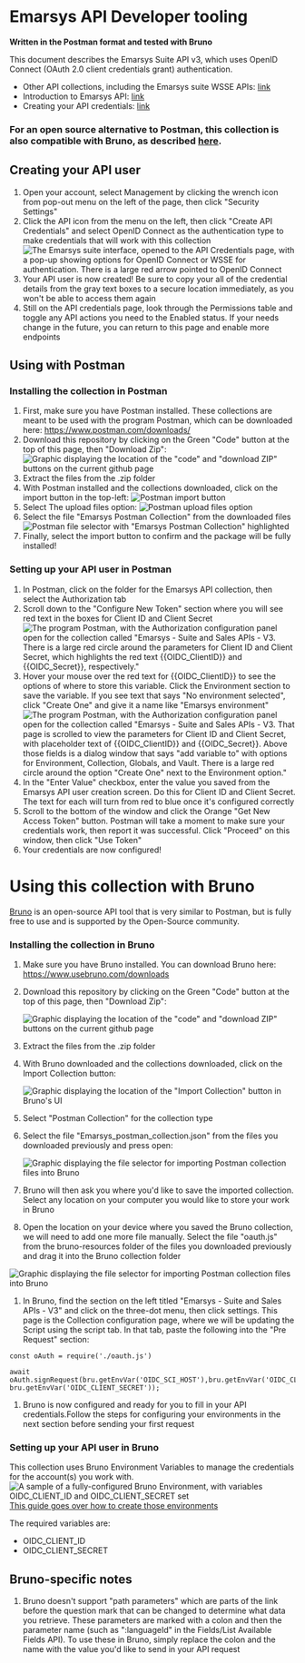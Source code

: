 # Emarsys API Developer tooling
**Written in the Postman format and tested with Bruno**

This document describes the Emarsys Suite API v3, which uses OpenID Connect (OAuth 2.0 client credentials grant) authentication. 

- Other API collections, including the Emarsys suite WSSE APIs: [link](./wsse_APIs/)
- Introduction to Emarsys API: [link](https://help.emarsys.com/hc/en-us/articles/115004745889-API-Introduction-to-the-Emarsys-API)
- Creating your API credentials: [link](https://help.emarsys.com/hc/en-us/articles/22036625729554-Security-settings-API-Credentials)

### For an open source alternative to Postman, this collection is also compatible with Bruno, as described [here](#Using-this-collection-with-Bruno).

## Creating your API user

1. Open your account, select Management by clicking the wrench icon from pop-out menu on the left of the page, then click "Security Settings"
1. Click the API icon from the menu on the left, then click "Create API Credentials" and select OpenID Connect as the authentication type to make credentials that will work with this collection 
![The Emarsys suite interface, opened to the API Credentials page, with a pop-up showing options for OpenID Connect or WSSE for authentication. There is a large red arrow pointed to OpenID Connect](./readme-images/oidc-authentication-type-selector.png)
1. Your API user is now created! Be sure to copy your all of the credential details from the gray text boxes to a secure location immediately, as you won't be able to access them again
1. Still on the API credentials page, look through the Permissions table and toggle any API actions you need to the Enabled status. If your needs change in the future, you can return to this page and enable more endpoints


## Using with Postman

### Installing the collection in Postman
1. First, make sure you have Postman installed. These collections are meant to be used with the program Postman, which can be downloaded here: https://www.postman.com/downloads/
1. Download this repository by clicking on the Green "Code" button at the top of this page, then "Download Zip":
  ![Graphic displaying the location of the "code" and "download ZIP" buttons on the current github page](./readme-images/github-download-steps.png)
3. Extract the files from the .zip folder
4. With Postman installed and the collections downloaded, click on the import button in the top-left:
  ![Postman import button](./readme-images/import-button.png)
1. Select The upload files option:
    ![Postman upload files option](./readme-images/upload-files-button.png)
1. Select the file "Emarsys Postman Collection" from the downloaded files
    ![Postman file selector with "Emarsys Postman Collection" highlighted](./readme-images/file-selector-oauth.png)
1. Finally, select the import button to confirm and the package will be fully installed!
 
### Setting up your API user in Postman

1. In Postman, click on the folder for the Emarsys API collection, then select the Authorization tab
1. Scroll down to the "Configure New Token" section where you will see red text in the boxes for Client ID and Client Secret
![The program Postman, with the Authorization configuration panel open for the collection called "Emarsys - Suite and Sales APIs - V3. There is a large red circle around the parameters for Client ID and Client Secret, which highlights the red text {{OIDC_ClientID}} and {{OIDC_Secret}}, respectively."](./readme-images/postman-oauth-configuration.png)
1. Hover your mouse over the red text for {{OIDC_ClientID}} to see the options of where to store this variable. Click the Environment section to save the variable. If you see text that says "No environment selected", click "Create One" and give it a name like "Emarsys environment"
![The program Postman, with the Authorization configuration panel open for the collection called "Emarsys - Suite and Sales APIs - V3. That page is scrolled to view the parameters for Client ID and Client Secret, with placeholder text of {{OIDC_ClientID}} and {{OIDC_Secret}}. Above those fields is a dialog window that says "add variable to" with options for Environment, Collection, Globals, and Vault. There is a large red circle around the option "Create One" next to the Environment option."](./readme-images/postman-configure-new-environment.png)
1. In the "Enter Value" checkbox, enter the value you saved from the Emarsys API user creation screen. Do this for Client ID and Client Secret. The text for each will turn from red to blue once it's configured correctly
1. Scroll to the bottom of the window and click the Orange "Get New Access Token" button. Postman will take a moment to make sure your credentials work, then report it was successful. Click "Proceed" on this window, then click "Use Token"
1. Your credentials are now configured!


# Using this collection with Bruno

[Bruno](https://docs.usebruno.com/) is an open-source API tool that is very similar to Postman, but is fully free to use and is supported by the Open-Source community.

### Installing the collection in Bruno

1. Make sure you have Bruno installed. You can download Bruno here: https://www.usebruno.com/downloads
1. Download this repository by clicking on the Green "Code" button at the top of this page, then "Download Zip":

    ![Graphic displaying the location of the "code" and "download ZIP" buttons on the current github page](./readme-images/github-download-steps.png)

1. Extract the files from the .zip folder
1. With Bruno downloaded and the collections downloaded, click on the Import Collection button:

    ![Graphic displaying the location of the "Import Collection" button in Bruno's UI](./readme-images/bruno-import-button.png)

1. Select "Postman Collection" for the collection type
1. Select the file "Emarsys_postman_collection.json" from the files you downloaded previously and press open:

    ![Graphic displaying the file selector for importing Postman collection files into Bruno](./readme-images/bruno-file-selector.png)

1. Bruno will then ask you where you'd like to save the imported collection. Select any location on your computer you would like to store your work in Bruno

1. Open the location on your device where you saved the Bruno collection, we will need to add one more file manually. Select the file "oauth.js" from the bruno-resources folder of the files you downloaded previously and drag it into the Bruno collection folder

![Graphic displaying the file selector for importing Postman collection files into Bruno](./readme-images/bruno-adding-auth-script.png)

1. In Bruno, find the section on the left titled "Emarsys - Suite and Sales APIs - V3" and click on the three-dot menu, then click settings. This page is the Collection configuration page, where we will be updating the Script using the script tab. In that tab, paste the following into the "Pre Request" section:

```
const oAuth = require('./oauth.js')

await oAuth.signRequest(bru.getEnvVar('OIDC_SCI_HOST'),bru.getEnvVar('OIDC_CLIENT_ID'), bru.getEnvVar('OIDC_CLIENT_SECRET'));
```

1. Bruno is now configured and ready for you to fill in your API credentials.Follow the steps for configuring your environments in the next section before sending your first request

### Setting up your API user in Bruno

This collection uses Bruno Environment Variables to manage the credentials for the account(s) you work with.
![A sample of a fully-configured Bruno Environment, with variables OIDC_CLIENT_ID and OIDC_CLIENT_SECRET set](./readme-images/bruno-sample-oauth-environment.png)
[This guide goes over how to create those environments](https://docs.usebruno.com/secrets-management/secret-variables)

The required variables are:
- OIDC_CLIENT_ID
- OIDC_CLIENT_SECRET

## Bruno-specific notes

1. Bruno doesn't support "path parameters" which are parts of the link before the question mark that can be changed to determine what data you retrieve. These parameters are marked with a colon and then the parameter name (such as ":languageId" in the Fields/List Available Fields API). To use these in Bruno, simply replace the colon and the name with the value you'd like to send in your API request